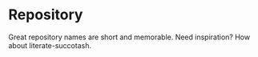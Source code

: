 # Repository
Great repository names are short and memorable. Need inspiration? How about literate-succotash.
